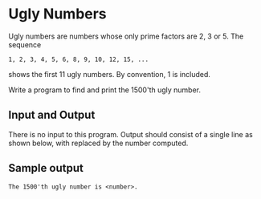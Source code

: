 Ugly Numbers 
============

Ugly numbers are numbers whose only prime factors are 2, 3 or 5. The sequence

	1, 2, 3, 4, 5, 6, 8, 9, 10, 12, 15, ...

shows the first 11 ugly numbers. By convention, 1 is included.

Write a program to find and print the 1500'th ugly number.

Input and Output
----------------

There is no input to this program. Output should consist of a single line as shown below, with <number> replaced by the number computed.

Sample output
-------------

	The 1500'th ugly number is <number>.